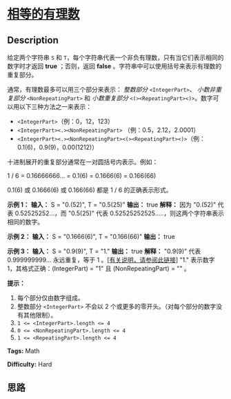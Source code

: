 # [相等的有理数][title]

## Description

给定两个字符串 `S` 和 `T`，每个字符串代表一个非负有理数，只有当它们表示相同的数字时才返回 **true** ；否则，返回 **false**
。字符串中可以使用括号来表示有理数的重复部分。

通常，有理数最多可以用三个部分来表示： _整数部分_  `<IntegerPart>`、 _小数非重复部分_  `<NonRepeatingPart>` 和
_小数重复部分_  `<(><RepeatingPart><)>`。数字可以用以下三种方法之一来表示：

  * `<IntegerPart>`（例：0，12，123）
  * `<IntegerPart><.><NonRepeatingPart>` （例：0.5，2.12，2.0001）
  * `<IntegerPart><.><NonRepeatingPart><(><RepeatingPart><)>`（例：0.1(6)，0.9(9)，0.00(1212)）

十进制展开的重复部分通常在一对圆括号内表示。例如：

1 / 6 = 0.16666666... = 0.1(6) = 0.1666(6) = 0.166(66)

0.1(6) 或 0.1666(6) 或 0.166(66) 都是 1 / 6 的正确表示形式。



**示例 1：**
            **输入：** S = "0.(52)", T = "0.5(25)"    **输出：** true    **解释：** 因为 "0.(52)" 代表 0.52525252...，而 "0.5(25)" 代表 0.52525252525.....，则这两个字符串表示相同的数字。    

**示例 2：**
            **输入：** S = "0.1666(6)", T = "0.166(66)"    **输出：** true    

**示例 3：**
            **输入：** S = "0.9(9)", T = "1."    **输出：** true    **解释：** "0.9(9)" 代表 0.999999999... 永远重复，等于 1 。[[有关说明，请参阅此链接](https://baike.baidu.com/item/0.999…/5615429?fr=aladdin)]    "1." 表示数字 1，其格式正确：(IntegerPart) = "1" 且 (NonRepeatingPart) = "" 。



**提示：**

  1. 每个部分仅由数字组成。
  2. 整数部分 `<IntegerPart>` 不会以 2 个或更多的零开头。（对每个部分的数字没有其他限制）。
  3. `1 <= <IntegerPart>.length <= 4 `
  4. `0 <= <NonRepeatingPart>.length <= 4 `
  5. `1 <= <RepeatingPart>.length <= 4 `


**Tags:** Math

**Difficulty:** Hard

## 思路

[title]: https://leetcode-cn.com/problems/equal-rational-numbers
